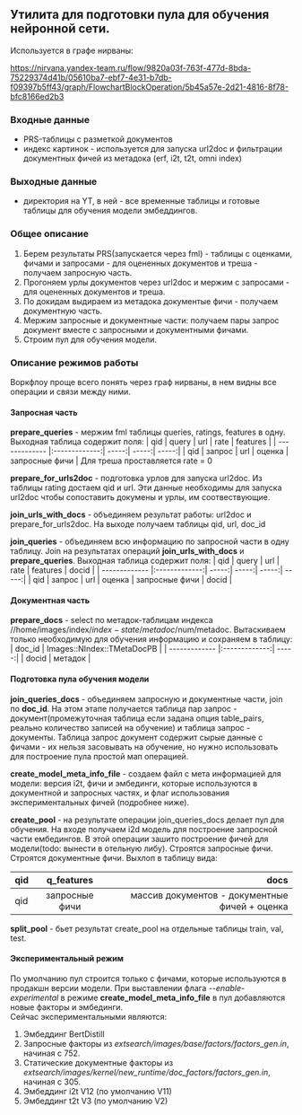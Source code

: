 ## Утилита для подготовки пула для обучения нейронной сети.

Используется в графе нирваны:

https://nirvana.yandex-team.ru/flow/9820a03f-763f-477d-8bda-75229374d41b/05610ba7-ebf7-4e31-b7db-f09397b5ff43/graph/FlowchartBlockOperation/5b45a57e-2d21-4816-8f78-bfc8166ed2b3

### Входные данные ###
- PRS-таблицы с разметкой документов
- индекс картинок - используется для запуска url2doc и фильтрации документных фичей из метадока (erf, i2t, t2t, omni index)

### Выходные данные ###
- директория на YT, в ней - все временные таблицы и готовые таблицы для обучения модели эмбеддингов.

### Общее описание ###
1. Берем результаты PRS(запускается через fml) - таблицы с оценками, фичами и запросами - для оцененных документов и треша - получаем запросную часть.
2. Прогоняем урлы документов через url2doc и мержим с запросами - для оцененных документов и треша.
3. По докидам выдираем из метадока документые фичи - получаем документную часть.
4. Мержим запросные и документные части: получаем пары запрос документ вместе с запросными и документными фичами.
5. Строим пул для обучения модели.

### Описание режимов работы ###
Воркфлоу проще всего понять через граф нирваны, в нем видны все операции и связи между ними.

####  Запросная часть ####
**prepare_queries** - мержим fml таблицы queries, ratings, features в одну. Выходная таблица содержит поля:
| qid     | query     |  url     | rate     | features | 
| ------------- |:-------------:| -----:|  -----:| -----:|
| qid     | запрос     |  url     | оценка     | запросные фичи |
Для треша проставляется rate = 0

**prepare_for_urls2doc** - подготовка урлов для запуска url2doc. Из таблицы rating достаем qid и url. Эти данные необходимы для запуска url2doc чтобы сопоставить докумены и урлы, им соотвествующие.

**join_urls_with_docs** - объединяем результат работы: url2doc и prepare_for_urls2doc. На выходе получаем таблицы qid, url, doc_id


**join_queries** - объединяем всю информацию по запросной части в одну таблицу. Join на результатах операций **join_urls_with_docs** и **prepare_queries**. Выходная таблица содержит поля:
| qid     | query     |  url     | rate     | features | docid | 
| ------------- |:-------------:| -----:|  -----:| -----:| -----:|
| qid     | запрос     |  url     | оценка     | запросные фичи | docid | 


#### Документная часть ####

**prepare_docs**  - select по метадок-таблицам индекса //home/images/index/$index-state/metadoc/$num/metadoc. Вытаскиваем только необходимую для обучения информацию и сохраняем в таблицу:
| doc_id     | Images::NIndex::TMetaDocPB           | 
| ------------- |:-------------:| -----:|
| docid | метадок |


#### Подготовка пула обучения модели ####

**join_queries_docs** - объединяем запросную и документные части, join по **doc_id**. На этом этапе получается таблица пар запрос - документ(промежуточная таблица если задана опция table_pairs, реально количество записей на обучение) и таблица запрос - документы. Таблица запрос документ содержит сырые данные с фичами - их нельзя засовывать на обучение, но нужно использовать для построение пула простой мап операцией.

**create_model_meta_info_file** - создаем файл с мета информацией для модели: версия i2t, фичи и эмбединги, которые используются в документной и запросных частях, и флаг использования экспериментальных фичей (подробнее ниже).

**create_pool** - на результате операции join_queries_docs делает пул для обучения. На входе получаем i2d модель для построение запросной части ембедингов. В этой операции зашито построение фичей для модели(todo: вынести в отельную либу). Строятся запросные фичи. Строятся документные фичи. Выхлоп в таблицу вида:

| qid     | q_features     |                       docs   | 
| ------------- |:-------------:| -------------------------------------------------:| 
| qid     | запросные фичи     |  массив документов - документные фичей + оценка  | 


**split_pool**  -  бьет результат create_pool на отдельные таблицы train, val, test.

#### Экспериментальный режим ####

По умолчанию пул строится только с фичами, которые используются в продакшн версии модели.
При выставлении флага _--enable-experimental_ в режиме **create_model_meta_info_file** в пул добавляются новые факторы и эмбединги.  
Сейчас экспериментальными являются:
1. Эмбеддинг BertDistill
2. Запросные факторы из _extsearch/images/base/factors/factors_gen.in_, начиная с 752.
3. Статические документные факторы из _extsearch/images/kernel/new_runtime/doc_factors/factors_gen.in_, начиная с 305.
4. Эмбеддинг i2t V12 (по умолчанию V11)
5. Эмбеддинг t2t V3 (по умолчанию V2)
